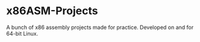 # x86ASM-Projects
A bunch of x86 assembly projects made for practice. Developed on and for 64-bit Linux.
